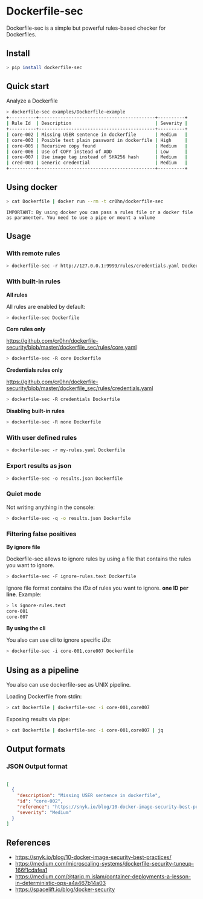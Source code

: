 # Dockerfile-sec

Dockerfile-sec is a simple but powerful rules-based checker for Dockerfiles.

## Install

```bash
> pip install dockerfile-sec 
```

## Quick start

Analyze a Dockerfile

```bash
> dockerfile-sec examples/Dockerfile-example
+----------+-------------------------------------------+----------+
| Rule Id  | Description                               | Severity |
+----------+-------------------------------------------+----------+
| core-002 | Missing USER sentence in dockerfile       | Medium   |
| core-003 | Posible text plain password in dockerfile | High     |
| core-005 | Recursive copy found                      | Medium   |
| core-006 | Use of COPY instead of ADD                | Low      |
| core-007 | Use image tag instead of SHA256 hash      | Medium   |
| cred-001 | Generic credential                        | Medium   |
+----------+-------------------------------------------+----------+  
```

## Using docker

```bash
> cat Dockerfile | docker run --rm -t cr0hn/dockerfile-sec  
```

    IMPORTANT: By using docker you can pass a rules file or a docker file as paramenter. You need to use a pipe or mount a volume

## Usage

### With remote rules

```bash
> dockerfile-sec -r http://127.0.0.1:9999/rules/credentials.yaml Dockerfile 
```

### With built-in rules

**All rules**

All rules are enabled by default:

```bash
> dockerfile-sec Dockerfile
```

**Core rules only**

https://github.com/cr0hn/dockerfile-security/blob/master/dockerfile_sec/rules/core.yaml

```bash
> dockerfile-sec -R core Dockerfile
```

**Credentials rules only**

https://github.com/cr0hn/dockerfile-security/blob/master/dockerfile_sec/rules/credentials.yaml

```bash
> dockerfile-sec -R credentials Dockerfile
```

**Disabling built-in rules**

```bash
> dockerfile-sec -R none Dockerfile
```

### With user defined rules

```bash
> dockerfile-sec -r my-rules.yaml Dockerfile
```

### Export results as json

```bash
> dockerfile-sec -o results.json Dockerfile 
```

### Quiet mode

Not writing anything in the console:

```bash
> dockerfile-sec -q -o results.json Dockerfile 
```


### Filtering false positives

**By ignore file**

Dockerfile-sec allows to ignore rules by using a file that contains the rules you want to ignore.

```bash
> dockerfile-sec -F ignore-rules.text Dockerfile 
```

Ignore file format contains the *IDs* of rules you want to ignore. **one ID per line**. Example:

```bash
> ls ignore-rules.text
core-001
core-007
```

**By using the cli**

You also can use cli to ignore specific *IDs*:

```bash
> dockerfile-sec -i core-001,core007 Dockerfile 
```

## Using as a pipeline

You also can use dockerfile-sec as UNIX pipeline.

Loading Dockerfile from stdin:

```bash
> cat Dockerfile | dockerfile-sec -i core-001,core007 
```

Exposing results via pipe:

```bash
> cat Dockerfile | dockerfile-sec -i core-001,core007 | jq 
```

## Output formats

### JSON Output format

```json

[
  {
    "description": "Missing USER sentence in dockerfile",
    "id": "core-002",
    "reference": "https://snyk.io/blog/10-docker-image-security-best-practices/",
    "severity": "Medium"
  }
]

```

## References

- https://snyk.io/blog/10-docker-image-security-best-practices/
- https://medium.com/microscaling-systems/dockerfile-security-tuneup-166f1cdafea1
- https://medium.com/@tariq.m.islam/container-deployments-a-lesson-in-deterministic-ops-a4a467b14a03
- https://spacelift.io/blog/docker-security
